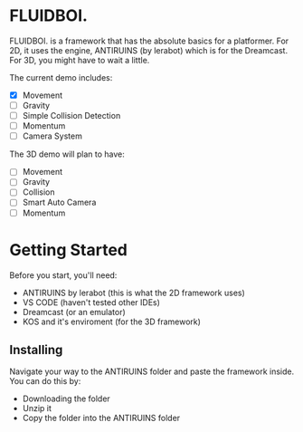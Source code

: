 # FLUIDBOI.
FLUIDBOI. is a framework that has the absolute basics for a platformer. For 2D, it uses the engine, ANTIRUINS (by lerabot) which is for the Dreamcast. <br />
For 3D, you might have to wait a little. <br />

The current demo includes:
- [x] Movement
- [ ] Gravity
- [ ] Simple Collision Detection
- [ ] Momentum 
- [ ] Camera System

The 3D demo will plan to have:
- [ ] Movement
- [ ] Gravity
- [ ] Collision
- [ ] Smart Auto Camera
- [ ] Momentum

# Getting Started
Before you start, you'll need:
- ANTIRUINS by lerabot (this is what the 2D framework uses)
- VS CODE (haven't tested other IDEs)
- Dreamcast (or an emulator)
- KOS and it's enviroment (for the 3D framework)

## Installing
Navigate your way to the ANTIRUINS folder and paste the framework inside.
You can do this by:
- Downloading the folder
- Unzip it
- Copy the folder into the ANTIRUINS folder


